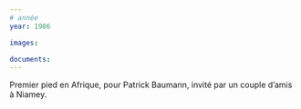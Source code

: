```yaml
---
# année
year: 1986

images:

documents:
---
```


Premier pied en Afrique, pour Patrick Baumann, invité par un couple d’amis à Niamey.
